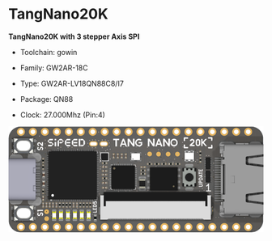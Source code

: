 # TangNano20K
**TangNano20K with 3 stepper Axis SPI**

* Toolchain: gowin

* Family: GW2AR-18C

* Type: GW2AR-LV18QN88C8/I7

* Package: QN88

* Clock: 27.000Mhz (Pin:4)

![board.png](board.png)

